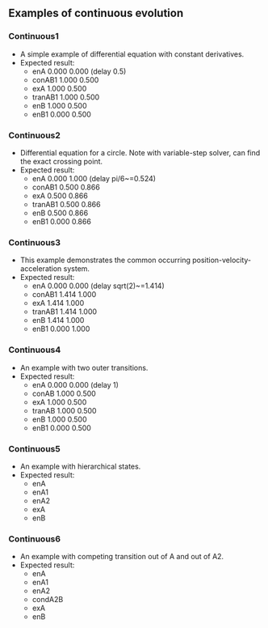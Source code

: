 ## Examples of continuous evolution

### Continuous1

* A simple example of differential equation with constant derivatives.
* Expected result:
  - enA 0.000 0.000  (delay 0.5)
  - conAB1 1.000 0.500
  - exA 1.000 0.500
  - tranAB1 1.000 0.500
  - enB 1.000 0.500
  - enB1 0.000 0.500

### Continuous2

* Differential equation for a circle. Note with variable-step solver, can find the exact crossing point.
* Expected result:
  - enA 0.000 1.000  (delay pi/6~=0.524)
  - conAB1 0.500 0.866
  - exA 0.500 0.866
  - tranAB1 0.500 0.866
  - enB 0.500 0.866
  - enB1 0.000 0.866

### Continuous3

* This example demonstrates the common occurring position-velocity-acceleration system.
* Expected result:
  - enA 0.000 0.000  (delay sqrt(2)~=1.414)
  - conAB1 1.414 1.000
  - exA 1.414 1.000
  - tranAB1 1.414 1.000
  - enB 1.414 1.000
  - enB1 0.000 1.000

### Continuous4

* An example with two outer transitions.
* Expected result:
  - enA 0.000 0.000  (delay 1)
  - conAB 1.000 0.500
  - exA 1.000 0.500
  - tranAB 1.000 0.500
  - enB 1.000 0.500
  - enB1 0.000 0.500

### Continuous5

* An example with hierarchical states.
* Expected result:
  - enA
  - enA1
  - enA2
  - exA
  - enB

### Continuous6

* An example with competing transition out of A and out of A2.
* Expected result:
  - enA
  - enA1
  - enA2
  - condA2B
  - exA
  - enB
